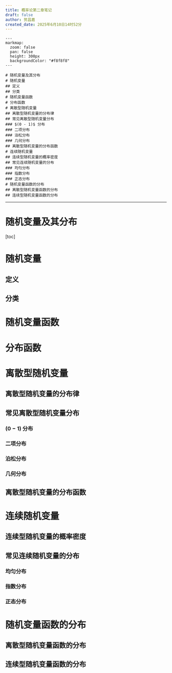 ```yaml
---
title: 概率论第二章笔记
draft: false
author: 贺昌嘉
created_date: 2025年6月10日14时52分
---
```




```markmap
---
markmap:
  zoom: false
  pan: false
  height: 300px
  backgroundColor: "#f8f8f8"
---

# 随机变量及其分布
# 随机变量
## 定义
## 分类
# 随机变量函数
# 分布函数
# 离散型随机变量
## 离散型随机变量的分布律
## 常见离散型随机变量分布
### $(0 - 1)$ 分布
### 二项分布
### 泊松分布
### 几何分布
## 离散型随机变量的分布函数
# 连续随机变量
## 连续型随机变量的概率密度
## 常见连续随机变量的分布
### 均匀分布
### 指数分布
### 正态分布
# 随机变量函数的分布
## 离散型随机变量函数的分布
## 连续型随机变量函数的分布
```

---



# 随机变量及其分布

[toc]



# 随机变量

## 定义



## 分类



# 随机变量函数



# 分布函数



# 离散型随机变量



## 离散型随机变量的分布律



## 常见离散型随机变量分布

###  $(0 - 1)$ 分布



### 二项分布



### 泊松分布



### 几何分布



## 离散型随机变量的分布函数





# 连续随机变量



## 连续型随机变量的概率密度





## 常见连续随机变量的分布





### 均匀分布



### 指数分布



### 正态分布



# 随机变量函数的分布



## 离散型随机变量函数的分布



## 连续型随机变量函数的分布













